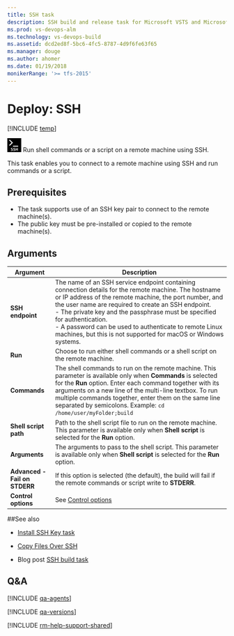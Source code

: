 ```yaml
---
title: SSH task
description: SSH build and release task for Microsoft VSTS and Microsoft Team Foundation Server
ms.prod: vs-devops-alm
ms.technology: vs-devops-build
ms.assetid: dcd2ed8f-5bc6-4fc5-8787-4d9f6fe63f65
ms.manager: douge
ms.author: ahomer
ms.date: 01/19/2018
monikerRange: '>= tfs-2015'
---
```


# Deploy: SSH

[!INCLUDE [temp](../../_shared/version-tfs-2017-rtm.md)]

![icon](_img/ssh.png) Run shell commands or a script on a remote machine using SSH.

This task enables you to connect to a remote machine using SSH and run commands or a script.

## Prerequisites

* The task supports use of an SSH key pair to connect to the remote machine(s). 
* The public key must be pre-installed or copied to the remote machine(s).

## Arguments

| Argument | Description |
| -------- | ----------- |
| **SSH endpoint** | The name of an SSH service endpoint containing connection details for the remote machine. The hostname or IP address of the remote machine, the port number, and the user name are required to create an SSH endpoint.<br />- The private key and the passphrase must be specified for authentication.<br />- A password can be used to authenticate to remote Linux machines, but this is not supported for macOS or Windows systems. |
| **Run** | Choose to run either shell commands or a shell script on the remote machine. |
| **Commands** | The shell commands to run on the remote machine. This parameter is available only when **Commands** is selected for the **Run** option. Enter each command together with its arguments on a new line of the multi-line textbox. To run multiple commands together, enter them on the same line separated by semicolons. Example: `cd /home/user/myFolder;build` |
| **Shell script path** | Path to the shell script file to run on the remote machine. This parameter is available only when **Shell script** is selected for the **Run** option. |
| **Arguments** | The arguments to pass to the shell script. This parameter is available only when **Shell script** is selected for the **Run** option. |
| **Advanced - Fail on STDERR** | If this option is selected (the default), the build will fail if the remote commands or script write to **STDERR**. |
| **Control options** | See [Control options](../../concepts/process/tasks.md#controloptions) |

##See also

* [Install SSH Key task](https://github.com/Microsoft/vsts-tasks/tree/master/Tasks/InstallSSHKey)

* [Copy Files Over SSH](copy-files-over-ssh.md)

* Blog post [SSH build task](https://blogs.msdn.microsoft.com/visualstudioalm/2016/07/30/ssh-build-task/)

## Q&A
<!-- BEGINSECTION class="md-qanda" -->

[!INCLUDE [qa-agents](../../_shared/qa-agents.md)]

[!INCLUDE [qa-versions](../../_shared/qa-versions.md)]

<!-- ENDSECTION -->

[!INCLUDE [rm-help-support-shared](../../_shared/rm-help-support-shared.md)]
